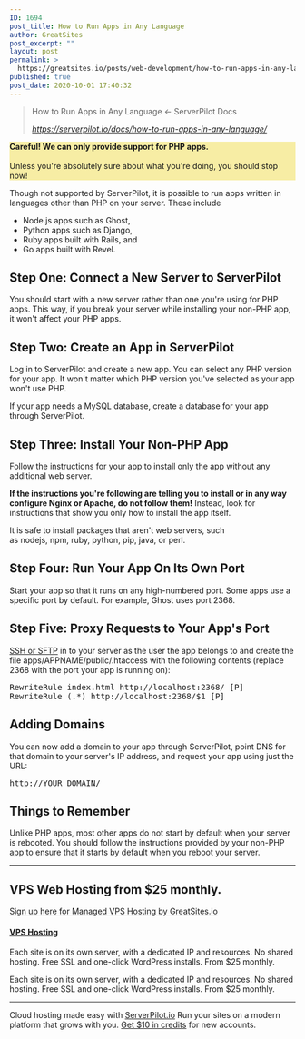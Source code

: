 ```yaml
---
ID: 1694
post_title: How to Run Apps in Any Language
author: GreatSites
post_excerpt: ""
layout: post
permalink: >
  https://greatsites.io/posts/web-development/how-to-run-apps-in-any-language/
published: true
post_date: 2020-10-01 17:40:32
---
```

<!-- wp:quote -->
<blockquote class="wp-block-quote"><p>How to Run Apps in Any Language ← ServerPilot Docs</p><cite><a href="https://serverpilot.io/docs/how-to-run-apps-in-any-language/">https://serverpilot.io/docs/how-to-run-apps-in-any-language/</a></cite></blockquote>
<!-- /wp:quote -->

<!-- wp:paragraph {"style":{"color":{"background":"#f7eda4"}}} -->
<p class="has-background" style="background-color:#f7eda4"><strong>Careful! We can only provide support for PHP apps.</strong><br><br>Unless you're absolutely sure about what you're doing, you should stop now!</p>
<!-- /wp:paragraph -->

<!-- wp:paragraph -->
<p>Though not supported by ServerPilot, it is possible to run apps written in languages other than PHP on your server. These include</p>
<!-- /wp:paragraph -->

<!-- wp:list -->
<ul><li>Node.js apps such as Ghost,</li><li>Python apps such as Django,</li><li>Ruby apps built with Rails, and</li><li>Go apps built with Revel.</li></ul>
<!-- /wp:list -->

<!-- wp:heading -->
<h2>Step One: Connect a New Server to ServerPilot</h2>
<!-- /wp:heading -->

<!-- wp:paragraph -->
<p>You should start with a new server rather than one you're using for PHP apps. This way, if you break your server while installing your non-PHP app, it won't affect your PHP apps.</p>
<!-- /wp:paragraph -->

<!-- wp:heading -->
<h2>Step Two: Create an App in ServerPilot</h2>
<!-- /wp:heading -->

<!-- wp:paragraph -->
<p>Log in to ServerPilot and create a new app. You can select any PHP version for your app. It won't matter which PHP version you've selected as your app won't use PHP.</p>
<!-- /wp:paragraph -->

<!-- wp:paragraph -->
<p>If your app needs a MySQL database, create a database for your app through ServerPilot.</p>
<!-- /wp:paragraph -->

<!-- wp:heading -->
<h2>Step Three: Install Your Non-PHP App</h2>
<!-- /wp:heading -->

<!-- wp:paragraph -->
<p>Follow the instructions for your app to install only the app without any additional web server.</p>
<!-- /wp:paragraph -->

<!-- wp:paragraph -->
<p><strong>If the instructions you're following are telling you to install or in any way configure Nginx or Apache, do not follow them!</strong>&nbsp;Instead, look for instructions that show you only how to install the app itself.</p>
<!-- /wp:paragraph -->

<!-- wp:paragraph -->
<p>It is safe to install packages that aren't web servers, such as&nbsp;nodejs,&nbsp;npm,&nbsp;ruby,&nbsp;python,&nbsp;pip,&nbsp;java, or&nbsp;perl.</p>
<!-- /wp:paragraph -->

<!-- wp:heading -->
<h2>Step Four: Run Your App On Its Own Port</h2>
<!-- /wp:heading -->

<!-- wp:paragraph -->
<p>Start your app so that it runs on any high-numbered port. Some apps use a specific port by default. For example, Ghost uses port 2368.</p>
<!-- /wp:paragraph -->

<!-- wp:heading -->
<h2>Step Five: Proxy Requests to Your App's Port</h2>
<!-- /wp:heading -->

<!-- wp:paragraph -->
<p><a href="https://serverpilot.io/docs/getting-started-with-ssh-and-sftp/">SSH or SFTP</a>&nbsp;in to your server as the user the app belongs to and create the file&nbsp;apps/APPNAME/public/.htaccess&nbsp;with the following contents (replace 2368 with the port your app is running on):</p>
<!-- /wp:paragraph -->

<!-- wp:preformatted -->
<pre class="wp-block-preformatted">RewriteRule index.html http://localhost:2368/ [P]
RewriteRule (.*) http://localhost:2368/$1 [P]</pre>
<!-- /wp:preformatted -->

<!-- wp:heading -->
<h2>Adding Domains</h2>
<!-- /wp:heading -->

<!-- wp:paragraph -->
<p>You can now add a domain to your app through ServerPilot, point DNS for that domain to your server's IP address, and request your app using just the URL:</p>
<!-- /wp:paragraph -->

<!-- wp:preformatted -->
<pre class="wp-block-preformatted">http://YOUR_DOMAIN/</pre>
<!-- /wp:preformatted -->

<!-- wp:heading -->
<h2>Things to Remember</h2>
<!-- /wp:heading -->

<!-- wp:paragraph -->
<p>Unlike PHP apps, most other apps do not start by default when your server is rebooted. You should follow the instructions provided by your non-PHP app to ensure that it starts by default when you reboot your server.</p>
<!-- /wp:paragraph -->

<!-- wp:separator -->
<hr class="wp-block-separator"/>
<!-- /wp:separator -->

<!-- wp:heading -->
<h2>VPS Web Hosting from $25 monthly.</h2>
<!-- /wp:heading -->

<!-- wp:paragraph -->
<p><a href="https://greatsites.hostlaunchcdn.com/">Sign up&nbsp;here&nbsp;for Managed VPS Hosting by GreatSites.io</a></p>
<!-- /wp:paragraph -->

<!-- wp:html -->
<a
title="VPS Hosting" href="/services#webhosting">                        <span
class="fa-stack fa-5x"><i
class="fa fa-circle fa-stack-2x icon-background-default"></i> <i
class="feature-icon fa fa fa-laptop fa-stack-1x" style="color: white;"></i></span>                        </a></div><h4><a
title="VPS Hosting" href="/services#webhosting">VPS Hosting</a></h4><div
class="feature-item-content"><p>Each site is on its own server, with a dedicated IP and resources. No shared hosting. Free SSL and one-click WordPress installs. From $25 monthly.</p></div></div>
<!-- /wp:html -->

<!-- wp:paragraph -->
<p>Each site is on its own server, with a dedicated IP and resources. No shared hosting. Free SSL and one-click WordPress installs. From $25 monthly.</p>
<!-- /wp:paragraph -->

<!-- wp:separator -->
<hr class="wp-block-separator"/>
<!-- /wp:separator -->

<!-- wp:paragraph -->
<p>Cloud hosting made easy with&nbsp;<a href="https://serverpilot.io/a/97d64f89192c">ServerPilot.io</a>&nbsp;Run your sites on a modern platform that grows with you.&nbsp;<a href="https://serverpilot.io/a/97d64f89192c">Get $10 in credits</a>&nbsp;for new accounts.</p>
<!-- /wp:paragraph -->